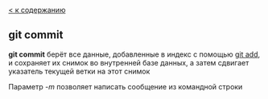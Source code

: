 [< к содержанию](./readme.md)

## git commit

**git commit** берёт все данные, добавленные в индекс с помощью [git add](./add.md), и сохраняет их снимок во внутренней базе данных, а затем сдвигает указатель текущей ветки на этот снимок

Параметр *-m* позволяет написать сообщение из командной строки
